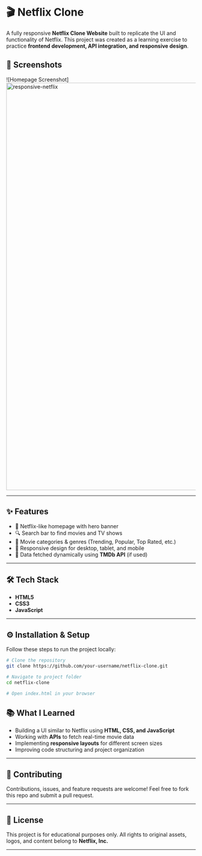# 🎬 Netflix Clone

A fully responsive **Netflix Clone Website** built to replicate the UI and functionality of Netflix. This project was created as a learning exercise to practice **frontend development, API integration, and responsive design**.

## 📸 Screenshots

![Homepage Screenshot]<img width="1920" height="1080" alt="responsive-netflix" src="https://github.com/user-attachments/assets/f0191137-1f1d-44f3-aa3a-cec69f68c170" />

---

## ✨ Features

* 🎥 Netflix-like homepage with hero banner
* 🔍 Search bar to find movies and TV shows
* 📂 Movie categories & genres (Trending, Popular, Top Rated, etc.)
* 📱 Responsive design for desktop, tablet, and mobile
* 🔗 Data fetched dynamically using **TMDb API** (if used)

---

## 🛠️ Tech Stack

* **HTML5**
* **CSS3**
* **JavaScript**


---

## ⚙️ Installation & Setup

Follow these steps to run the project locally:

```bash
# Clone the repository
git clone https://github.com/your-username/netflix-clone.git

# Navigate to project folder
cd netflix-clone

# Open index.html in your browser
```

## 📚 What I Learned

* Building a UI similar to Netflix using **HTML, CSS, and JavaScript**
* Working with **APIs** to fetch real-time movie data
* Implementing **responsive layouts** for different screen sizes
* Improving code structuring and project organization

---

## 🤝 Contributing

Contributions, issues, and feature requests are welcome!
Feel free to fork this repo and submit a pull request.

---

## 📜 License

This project is for educational purposes only. All rights to original assets, logos, and content belong to **Netflix, Inc.**

---
